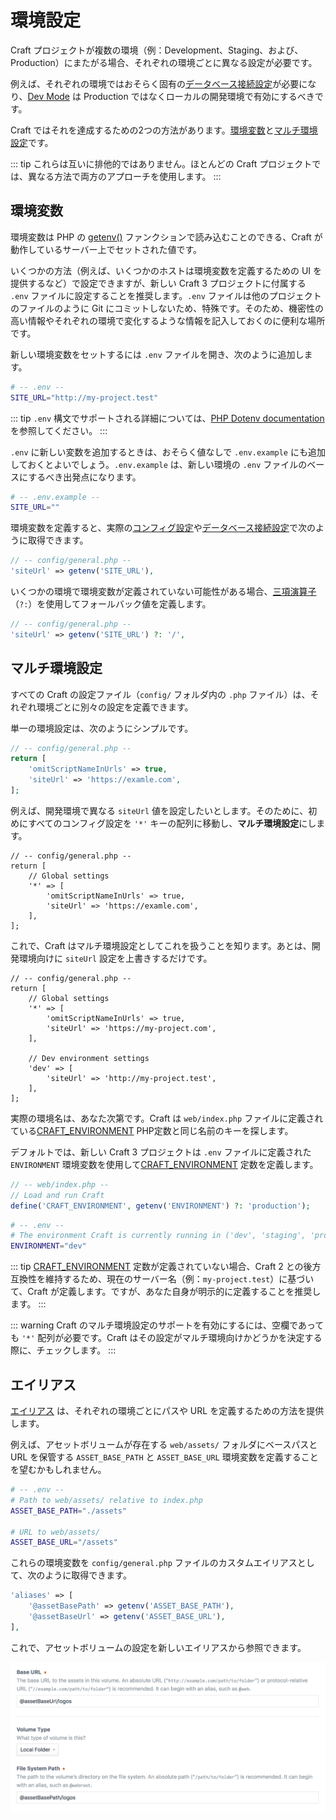 # 環境設定

Craft プロジェクトが複数の環境（例：Development、Staging、および、Production）にまたがる場合、それぞれの環境ごとに異なる設定が必要です。

例えば、それぞれの環境ではおそらく固有の[データベース接続設定](db-settings.md)が必要になり、[Dev Mode](config:devMode) は Production ではなくローカルの開発環境で有効にするべきです。

Craft ではそれを達成するための2つの方法があります。[環境変数](#environment-variables)と[マルチ環境設定](#multi-environment-configs)です。

::: tip
これらは互いに排他的ではありません。ほとんどの Craft プロジェクトでは、異なる方法で両方のアプローチを使用します。
:::

## 環境変数

環境変数は PHP の [getenv()](http://php.net/manual/en/function.getenv.php) ファンクションで読み込むことのできる、Craft が動作しているサーバー上でセットされた値です。

いくつかの方法（例えば、いくつかのホストは環境変数を定義するための UI を提供するなど）で設定できますが、新しい Craft 3 プロジェクトに付属する `.env` ファイルに設定することを推奨します。`.env` ファイルは他のプロジェクトのファイルのように Git にコミットしないため、特殊です。そのため、機密性の高い情報やそれぞれの環境で変化するような情報を記入しておくのに便利な場所です。

新しい環境変数をセットするには `.env` ファイルを開き、次のように追加します。

```bash
# -- .env --
SITE_URL="http://my-project.test"
```

::: tip
`.env` 構文でサポートされる詳細については、[PHP Dotenv documentation](https://github.com/vlucas/phpdotenv/blob/master/README.md) を参照してください。
:::

`.env` に新しい変数を追加するときは、おそらく値なしで `.env.example` にも追加しておくとよいでしょう。`.env.example` は、新しい環境の `.env` ファイルのベースにするべき出発点になります。

```bash
# -- .env.example --
SITE_URL=""
```

環境変数を定義すると、実際の[コンフィグ設定](config-settings.md)や[データベース接続設定](db-settings.md)で次のように取得できます。

```php
// -- config/general.php --
'siteUrl' => getenv('SITE_URL'),
```

いくつかの環境で環境変数が定義されていない可能性がある場合、[三項演算子](http://php.net/manual/en/language.operators.comparison.php#language.operators.comparison.ternary)（`?:`）を使用してフォールバック値を定義します。

```php
// -- config/general.php --
'siteUrl' => getenv('SITE_URL') ?: '/',
```

## マルチ環境設定

すべての Craft の設定ファイル（`config/` フォルダ内の `.php` ファイル）は、それぞれ環境ごとに別々の設定を定義できます。

単一の環境設定は、次のようにシンプルです。

```php
// -- config/general.php --
return [
    'omitScriptNameInUrls' => true,
    'siteUrl' => 'https://examle.com',
];
```

例えば、開発環境で異なる `siteUrl` 値を設定したいとします。そのために、初めにすべてのコンフィグ設定を `'*'` キーの配列に移動し、**マルチ環境設定**にします。

```php{4,7}
// -- config/general.php --
return [
    // Global settings
    '*' => [
        'omitScriptNameInUrls' => true,
        'siteUrl' => 'https://examle.com',
    ],
];
```

これで、Craft はマルチ環境設定としてこれを扱うことを知ります。あとは、開発環境向けに `siteUrl` 設定を上書きするだけです。

```php{10-12}
// -- config/general.php --
return [
    // Global settings
    '*' => [
        'omitScriptNameInUrls' => true,
        'siteUrl' => 'https://my-project.com',
    ],

    // Dev environment settings
    'dev' => [
        'siteUrl' => 'http://my-project.test',
    ],   
];
```

実際の環境名は、あなた次第です。Craft は `web/index.php` ファイルに定義されている[CRAFT_ENVIRONMENT](php-constants.md#craft-environment) PHP定数と同じ名前のキーを探します。

デフォルトでは、新しい Craft 3 プロジェクトは `.env` ファイルに定義された `ENVIRONMENT` 環境変数を使用して[CRAFT_ENVIRONMENT](php-constants.md#craft-environment) 定数を定義します。

```php
// -- web/index.php --
// Load and run Craft
define('CRAFT_ENVIRONMENT', getenv('ENVIRONMENT') ?: 'production');
```

```bash
# -- .env --
# The environment Craft is currently running in ('dev', 'staging', 'production', etc.)
ENVIRONMENT="dev"
```

::: tip
[CRAFT_ENVIRONMENT](php-constants.md#craft-environment) 定数が定義されていない場合、Craft 2 との後方互換性を維持するため、現在のサーバー名（例：`my-project.test`）に基づいて、Craft が定義します。ですが、あなた自身が明示的に定義することを推奨します。
:::

::: warning
Craft のマルチ環境設定のサポートを有効にするには、空欄であっても `'*'` 配列が必要です。Craft はその設定がマルチ環境向けかどうかを決定する際に、チェックします。
:::

## エイリアス

[エイリアス](README.md#aliases) は、それぞれの環境ごとにパスや URL を定義するための方法を提供します。

例えば、アセットボリュームが存在する `web/assets/` フォルダにベースパスと URL を保管する `ASSET_BASE_PATH` と `ASSET_BASE_URL` 環境変数を定義することを望むかもしれません。

```bash
# -- .env --
# Path to web/assets/ relative to index.php
ASSET_BASE_PATH="./assets"

# URL to web/assets/
ASSET_BASE_URL="/assets"
```

これらの環境変数を `config/general.php` ファイルのカスタムエイリアスとして、次のように取得できます。

```php
'aliases' => [
    '@assetBasePath' => getenv('ASSET_BASE_PATH'),
    '@assetBaseUrl' => getenv('ASSET_BASE_URL'),
],
```

これで、アセットボリュームの設定を新しいエイリアスから参照できます。

![ローカルアセットボリュームのベース URL、ボリュームタイプ、および、ファイルシステムのパスの設定](../images/volume-settings-with-aliases.png)

